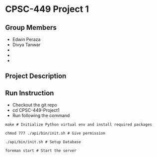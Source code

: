 # CPSC-449 Project 1

## Group Members

- Edwin Peraza
- Divya Tanwar
-
-
-

## Project Description

## Run Instruction
- Checkout the git repo
- cd CPSC-449-Project1
- Run following the command

```
make # Initialize Python virtual env and install required packages

chmod 777 ./api/bin/init.sh # Give permission

./api/bin/init.sh # Setup Database

foreman start # Start the server
```

